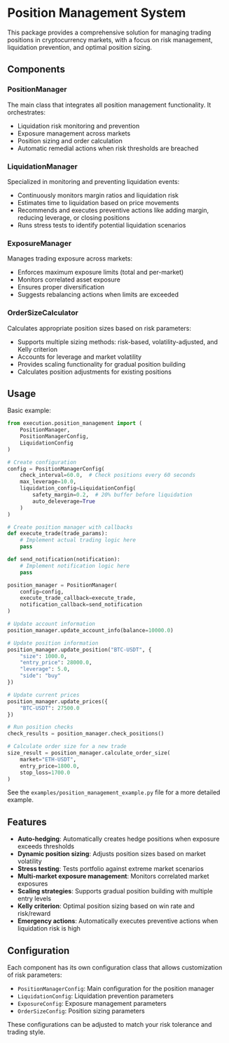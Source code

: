 # Position Management System

This package provides a comprehensive solution for managing trading positions in cryptocurrency markets, with a focus on risk management, liquidation prevention, and optimal position sizing.

## Components

### PositionManager

The main class that integrates all position management functionality. It orchestrates:
- Liquidation risk monitoring and prevention
- Exposure management across markets
- Position sizing and order calculation
- Automatic remedial actions when risk thresholds are breached

### LiquidationManager

Specialized in monitoring and preventing liquidation events:
- Continuously monitors margin ratios and liquidation risk
- Estimates time to liquidation based on price movements
- Recommends and executes preventive actions like adding margin, reducing leverage, or closing positions
- Runs stress tests to identify potential liquidation scenarios

### ExposureManager

Manages trading exposure across markets:
- Enforces maximum exposure limits (total and per-market)
- Monitors correlated asset exposure
- Ensures proper diversification
- Suggests rebalancing actions when limits are exceeded

### OrderSizeCalculator

Calculates appropriate position sizes based on risk parameters:
- Supports multiple sizing methods: risk-based, volatility-adjusted, and Kelly criterion
- Accounts for leverage and market volatility
- Provides scaling functionality for gradual position building
- Calculates position adjustments for existing positions

## Usage

Basic example:

```python
from execution.position_management import (
    PositionManager, 
    PositionManagerConfig,
    LiquidationConfig
)

# Create configuration
config = PositionManagerConfig(
    check_interval=60.0,  # Check positions every 60 seconds
    max_leverage=10.0,
    liquidation_config=LiquidationConfig(
        safety_margin=0.2,  # 20% buffer before liquidation
        auto_deleverage=True
    )
)

# Create position manager with callbacks
def execute_trade(trade_params):
    # Implement actual trading logic here
    pass

def send_notification(notification):
    # Implement notification logic here
    pass

position_manager = PositionManager(
    config=config,
    execute_trade_callback=execute_trade,
    notification_callback=send_notification
)

# Update account information
position_manager.update_account_info(balance=10000.0)

# Update position information
position_manager.update_position("BTC-USDT", {
    "size": 1000.0,
    "entry_price": 28000.0,
    "leverage": 5.0,
    "side": "buy"
})

# Update current prices
position_manager.update_prices({
    "BTC-USDT": 27500.0
})

# Run position checks
check_results = position_manager.check_positions()

# Calculate order size for a new trade
size_result = position_manager.calculate_order_size(
    market="ETH-USDT",
    entry_price=1800.0,
    stop_loss=1700.0
)
```

See the `examples/position_management_example.py` file for a more detailed example.

## Features

- **Auto-hedging**: Automatically creates hedge positions when exposure exceeds thresholds
- **Dynamic position sizing**: Adjusts position sizes based on market volatility
- **Stress testing**: Tests portfolio against extreme market scenarios
- **Multi-market exposure management**: Monitors correlated market exposures
- **Scaling strategies**: Supports gradual position building with multiple entry levels
- **Kelly criterion**: Optimal position sizing based on win rate and risk/reward
- **Emergency actions**: Automatically executes preventive actions when liquidation risk is high

## Configuration

Each component has its own configuration class that allows customization of risk parameters:

- `PositionManagerConfig`: Main configuration for the position manager
- `LiquidationConfig`: Liquidation prevention parameters
- `ExposureConfig`: Exposure management parameters
- `OrderSizeConfig`: Position sizing parameters

These configurations can be adjusted to match your risk tolerance and trading style. 